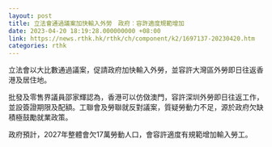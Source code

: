 ```yaml
---
layout: post
title: 立法會通過議案加快輸入外勞　政府︰容許適度規範增加
date: 2023-04-20 18:19:28.000000000 +08:00
link: https://news.rthk.hk/rthk/ch/component/k2/1697137-20230420.htm
categories: rthk
---
```


立法會以大比數通過議案，促請政府加快輸入外勞，並容許大灣區外勞即日往返香港及居住地。

批發及零售界議員邵家輝認為，香港可以仿傚澳門，容許深圳外勞即日往返工作，並設簽證期限及配額。工聯會及勞聯就反對議案，質疑勞動力不足，源於政府欠缺積極鼓勵就業政策。

政府預計，2027年整體會欠17萬勞動人口，會容許適度有規範增加輸入勞工。
